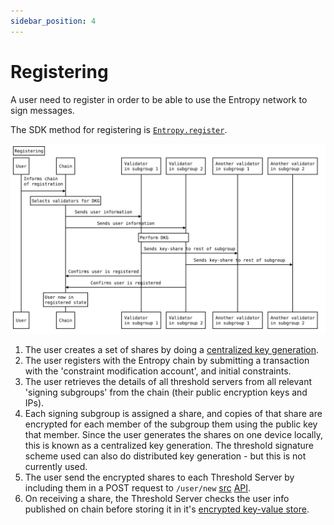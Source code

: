 ```yaml
---
sidebar_position: 4
---
```


# Registering

A user need to register in order to be able to use the Entropy network to sign messages.

The SDK method for registering is [`Entropy.register`](https://entropy-api-docs.vercel.app/entropy-js/classes/core.default.html#register).

![Register Flow](/sequenceDiagrams/register.svg)

1. The user creates a set of shares by doing a [centralized key generation](https://entropy-api-docs.vercel.app/cggmp21/cggmp21/fn.make_key_shares.html). 
1. The user registers with the Entropy chain by submitting a transaction with the 'constraint modification account', and initial constraints. 
1. The user retrieves the details of all threshold servers from all relevant 'signing subgroups' from the chain (their public encryption keys and IPs).
1. Each signing subgroup is assigned a share, and copies of that share are encrypted for each member of the subgroup them using the public key that member. Since the user generates the shares on one device locally, this is known as a centralized key generation. The threshold signature scheme used can also do distributed key generation - but this is not currently used. 
1. The user send the encrypted shares to each Threshold Server by including them in a POST request to `/user/new` [src](https://github.com/entropyxyz/entropy-core/blob/master/crypto/server/src/user/api.rs) [API](https://entropy-api-docs.vercel.app/entropy-core/server/user/api/fn.new_user.html).
1. On receiving a share, the Threshold Server checks the user info published on chain before storing it in it's [encrypted key-value store](https://entropy-api-docs.vercel.app/entropy-core/kvdb/index.html).  

<!-- - The user sends all members of each subgroup a keyshare. -->
<!-- - Each subgroup member contacts all other members of the subgroup to confirm they all have the same share. // JA Less interactive then this, one member of a subgroup sends a message to chain (may need a redisgn) -->
<!-- - To test that the shares actually work - a test signature is created. //JA nahhhh cool idea tho -->
<!--   - If the test signature is valid a transaction is submitted to the entropy chain that the registration was successful. // JA same -->
<!--   - If the test signature is invalid but no misbehaving party was identified, the registration fails - the user is at fault. // JA same -->
<!--   - If the test signature fails with an identified misbehaving party - proceed as with the usual signing proceedure: the misbehaving member is 'slashed' and another try is made with a new member of that signing subgroup. // JA same -->

